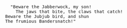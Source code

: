 <pre>
  "Beware the Jabberwock, my son!
    The jaws that bite, the claws that catch!
Beware the Jubjub bird, and shun
The frumious Bandersnatch!"
</pre>
